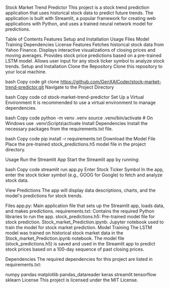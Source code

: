 Stock Market Trend Predictor
This project is a stock trend prediction application that uses historical stock data to predict future trends. The application is built with Streamlit, a popular framework for creating web applications with Python, and uses a trained neural network model for predictions.

Table of Contents
Features
Setup and Installation
Usage
Files
Model Training
Dependencies
License
Features
Fetches historical stock data from Yahoo Finance.
Displays interactive visualizations of closing prices and moving averages.
Provides stock price predictions based on a pre-trained LSTM model.
Allows user input for any stock ticker symbol to analyze stock trends.
Setup and Installation
Clone the Repository
Clone this repository to your local machine.

bash
Copy code
git clone https://github.com/GenXAICoder/stock-market-trend-predictor.git
Navigate to the Project Directory

bash
Copy code
cd stock-market-trend-predictor
Set Up a Virtual Environment
It is recommended to use a virtual environment to manage dependencies.

bash
Copy code
python -m venv .venv
source .venv/bin/activate  # On Windows use .venv\Scripts\activate
Install Dependencies
Install the necessary packages from the requirements.txt file.

bash
Copy code
pip install -r requirements.txt
Download the Model File
Place the pre-trained stock_predictions.h5 model file in the project directory.

Usage
Run the Streamlit App
Start the Streamlit app by running:

bash
Copy code
streamlit run app.py
Enter Stock Ticker Symbol
In the app, enter the stock ticker symbol (e.g., GOOG for Google) to fetch and analyze stock data.

View Predictions
The app will display data descriptions, charts, and the model's predictions for stock trends.

Files
app.py: Main application file that sets up the Streamlit app, loads data, and makes predictions.
requirements.txt: Contains the required Python libraries to run the app.
stock_predictions.h5: Pre-trained model file for stock prediction.
Stock_market_Prediction.ipynb: Jupyter notebook used to train the model for stock market prediction.
Model Training
The LSTM model was trained on historical stock market data in the Stock_market_Prediction.ipynb notebook. The model file (stock_predictions.h5) is saved and used in the Streamlit app to predict stock prices based on a 100-day sequence of past closing prices.

Dependencies
The required dependencies for this project are listed in requirements.txt:

numpy
pandas
matplotlib
pandas_datareader
keras
streamlit
tensorflow
sklearn
License
This project is licensed under the MIT License.
